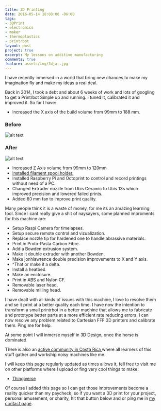 ```yaml
---
title: 3D Printing
date: 2016-05-14 18:00:00 -06:00
tags:
- 3DPrint
- electronics
- maker
- thermoplastics
- printrbot
layout: post
project: true
excerpt: My lessons on additive manufacturing
comments: true
feature: assets/img/3djar.jpg
---
```


I have recently inmersed in a world that bring new chances to make my imagination fly and make my ideas a real deal.

Back in 2014, I took a debt and about 6 weeks of work and lots of googling to get a Printrbot Simple up and running.
I tuned it, calibrated it and improved it. 
So far I have:

*	Increased the X axis of the build volume from 99mm to 188 mm.

###	Before
![alt text](https://lh3.googleusercontent.com/YBMcqdZE52ZumRbwJzvycuJdjHFqPifScnxLEpdE7esKCvDwM6zOkSgjrJXbBRx7ZeVMuBGBxPWvWbPBq4RG9xsvxx3ES68j-q-xmSDjDx8-1bCDpiRHku4CXlhSJCQ49siGyAPvxFeuAFRfpHJZ80obWQ-j8eY2NVcBpn4J4BFzNu42_3E89a_60pxVUgOXhbKRBpSs7mB_BbCOHUb22J5Sk07_ao62YoE0tSB7P7WX88Au3iQ7pEv6oqYhiBtBIxsdno0AzdqRSuVZkquY7RNXMc-eP8CEKNAoMQNZgxTrIcHsxmgdjV_O8iM7O8KeXQSi5KilHG9bOrP_ioY3PY7uwiJ0hAPri4B87O_m1_n8l0W87sDFbbYVXh0_pzQZB8EKCMEZ-uyb_O0wddnG8S-Fu40zntlh0rpuvnxCJg-NqYxSPTv3igMOr-GOSlsTs-CESx3CDq7ws2xCUQHFQSck4ql914bPVCh_Hcd4rYn7MGSAsz_5LrCoe14jxXj62npvWluffz8eQVFrJ7ni-uicy_25PAceWAuWlC-GusoOhFySwM8BHNBPwtfQIeA9q8IU=w1274-h955-no "99mm Bed")

###	After

![alt text](https://lh3.googleusercontent.com/uNjTG40PTKOIGeC_5KDS2tDjXNuE8UCQSDXW-IrnbzpbK8D4GtUJ6F4ax5ClKiIWnjwGbKXHnE4DsozZQSQdbb83f07jWRJpqY0n6QnSMGeEtTQpPObOo99Zodj5wDZgZy5lyjuATNcWyZs-pQ0kswWF3C50sgiZ_21R6qpfkpMJ5weE4P8FU0umhh_5yAf9-Hhh3ODhKCPo01nfqs6IYFhLch-vSigEXBt-DsypsIzl-pX7fMz1cVcNFRvj8IGfsZdzKrrbAwwSAEm-6u-dmEFZub-6afghGVnJInr5Xsqunu40Redl0x9yYoB9ERSkAfl3uIHUtkxUtNrxCvU1uB1WOIsHhIsHATwEEtasvfEx-waJzO8tN60Rx7VA4-weWIQqsCJbzvMtOmIwMLC8TrpOuyATFurvy2b-tjrOScV5-v1BeOea0p0Cj5JMjw-5C6xh2chYJHv5ssTSlmNQVvH3N0V3ydwobSVMkbfs02S4Slo-KGReghRxHk3ztFz3W-ky21g6adCsm6ncTPjKunV4EZdalEP3pxpxm7WramT0EKqD17pvuqqXKsDJc5FwqXk1=w1274-h955-no "188mm Bed")


*	Increased Z Axis volume from 99mm to 120mm
*	[Installed filament spool holder.]()
*	Installed Raspberry Pi and Octoprint to control and record printings without need of a PC. 
*	Changed Extruder nozzle from Ubis Ceramic to Ubis 13s which improved precision and lowered failed prints.
*	Added 80 mm fan to improve print quality.

Many people think it is a waste of money, for me its an amazing learning tool. 
Since I cant really give a shit of naysayers, some planned improments for this machine are:

*	Setup Raspi Camera for timelapses.
*	Setup secure remote control and vizualization.
*	Replace nozzle tip for hardened one to handle abrassive materials.
*	Print in Proto-Pasta Carbon Fibre.
*	Add a Bowden extrusion system.
*	Make it double extruder with another Bowden.
*	Make jonhlawrence double precision improvements to X and Y axis.
*	^That or make it a delta.
*	Install a heatbed.
*	Make an enclosure.
*	Print in ABS and Nylon CF.
*	Removable laser head.
*	Removable milling head.

I have dealt with all kinds of issues with this machine, I love to resolve them and se it print at a better quality each time.
I have now the intention to transform a small printrbot in a better machine that allows me to fabricate and prototype better parts at a more efficient rate reducing errors. 
I can now resolve any problem related to Cartesian FFF 3D printers and calibrate them. Ping me for help.


At some point I will inmerse myself in 3D Design, once the horse is dominated.

There is also an [active community in Costa Rica ](https://www.facebook.com/groups/649106395172543/)where all learners of this stuff gather and workship noisy machines like me.

I will keep this page regularly updated as times allows it, fell free to visit me on other platforms where I upload or fing very cool things to make:

* [Thingiverse](https://www.thingiverse.com/Padillla)

Of course I added this page so I can get those improvements become a reality quicker than my paycheck, so if you want a 3D print for your project, personal amusement, or charity, hit that button below and or ping me in [my contact page]({{site.baseurl}}/contact).


